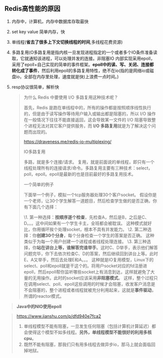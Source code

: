## Redis高性能的原因

1. 内存中，计算机，内存中数据库存取最快

2. set key value 简单内存，快

3. 单线程(**省去了很多上下文切换线程的时间**,多线程花费资源)

4. 多路复用(O多路复用是指内核一旦发现进程指定的一个或者多个IO条件准备读取，它就通知该进程，可以处理并发的连接。非阻塞IO 内部实现采用epoll，采用了epoll+自己实现的简单的事件框架。**epoll中的读、写、关闭、连接都转化成了事件**，然后利用epoll的多路复用特性，绝不在io(指的是网络io或磁盘io，全部在内存里处理，速度就是快)上浪费一点时间。)

5. resp协议很简单，解析快

   >为什么 Redis 中要使用 I/O 多路复用这种技术呢？
   >
   >首先，Redis 是跑在单线程中的，所有的操作都是按照顺序线性执行的，但是由于读写操作等待用户输入或输出都是阻塞的，所以 I/O 操作在一般情况下往往不能直接返回，这会导致某一文件的 I/O 阻塞导致整个进程无法对其它客户提供服务，而 **I/O 多路复用**就是为了解决这个问题而出现的。
   >
   >https://draveness.me/redis-io-multiplexing/
   >
   >IO多路复用
   >
   >多路，就是多个连接/请求。
   >复用，就是前面说的单线程，即只有一个线程处理所有的连接请求/命令。多路复用主要有三种技术：select，poll，epoll。epoll是最新的也是目前最好的多路复用技术。
   >
   >一个简单的例子
   >
   >下面举一个例子，模拟一个tcp服务器处理30个客户socket。
   >假设你是一个老师，让30个学生解答一道题目，然后检查学生做的是否正确，你有下面几个选择：
   >
   >\1. 第一种选择：**按顺序逐个检查**，先检查A，然后是B，之后是C、D。。。这中间如果有一个学生卡主，全班都会被耽误。
   >这种模式就好比，你用循环挨个处理socket，根本不具有并发能力。
   >\2. 第二种选择：你**创建30个分身**，每个分身检查一个学生的答案是否正确。 这种类似于为每一个用户创建一个进程或者线程处理连接。
   >\3. 第三种选择，你**站在讲台上等，谁解答完谁举手**。这时C、D举手，表示他们解答问题完毕，你下去依次检查C、D的答案，然后继续回到讲台上等。此时E、A又举手，然后去处理E和A。。。 
   >这种就是IO复用模型，Linux下的select、poll和epoll就是干这个的。将用户socket对应的fd注册进epoll，然后epoll帮你监听哪些socket上有消息到达，这样就避免了大量的无用操作。此时的socket应该采用**非阻塞模式**。
   >这样，整个过程只在调用select、poll、epoll这些调用的时候才会阻塞，收发客户消息是不会阻塞的，整个进程或者线程就被充分利用起来，这就是**事件驱动**，所谓的reactor模式。
>
   >**Java中的NIO使用epoll**
   
   >https://www.jianshu.com/p/dfd940e7fca2
   >
>1. 单线程模型不能有阻塞，一旦发生任何阻塞（包括计算机计算延迟）都会使得这个模型不如多线程。**另外，单线程模型不能很好的利用多核cpu**。
   >2. 既然不能有阻塞，那我们只有用多线程去做异步io，那马上就会面临回掉地狱。

   

   
   
   

